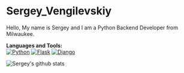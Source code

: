 # Sergey_Vengilevskiy
Hello, My name is Sergey and I am a Python Backend Developer from Milwaukee.


**Languages and Tools:**  
[![Python](https://img.shields.io/badge/Python-blue?style=flat&logo=python&logoColor=white&link=https://github.com/NeoVic2006)](https://github.com/bayborodin) 
[![Flask](https://img.shields.io/badge/Flask-gray?style=flat&logo=flask&logoColor=white&link=https://github.com/NeoVic2006)](https://github.com/bayborodin) 
[![Django](https://img.shields.io/badge/Django-darkgreen?style=flat&logo=django&logoColor=white&link=https://github.com/bayboNeoVic2006rodin)](https://github.com/bayborodin) 

![Sergey's github stats](https://github-readme-stats.vercel.app/api?username=NeoVic2006&show_icons=true&hide_border=true)
